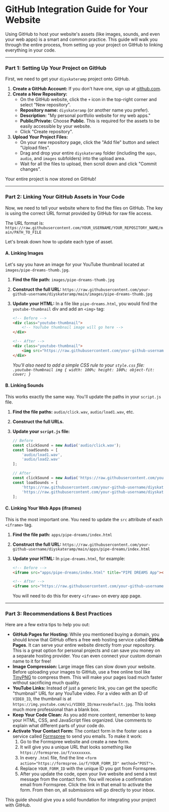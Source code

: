 # GitHub Integration Guide for Your Website

Using GitHub to host your website's assets (like images, sounds, and even your web apps) is a smart and common practice. This guide will walk you through the entire process, from setting up your project on GitHub to linking everything in your code.

---

### **Part 1: Setting Up Your Project on GitHub**

First, we need to get your `diyskateramp` project onto GitHub.

1.  **Create a GitHub Account:** If you don't have one, sign up at [github.com](https://github.com).
2.  **Create a New Repository:**
    *   On the GitHub website, click the `+` icon in the top-right corner and select "New repository".
    *   **Repository name:** `diyskateramp` (or another name you prefer).
    *   **Description:** "My personal portfolio website for my web apps."
    *   **Public/Private:** Choose **Public**. This is required for the assets to be easily accessible by your website.
    *   Click "Create repository".
3.  **Upload Your Project Files:**
    *   On your new repository page, click the "Add file" button and select "Upload files".
    *   Drag and drop your entire `diyskateramp` folder (including the `apps`, `audio`, and `images` subfolders) into the upload area.
    *   Wait for all the files to upload, then scroll down and click "Commit changes".

Your entire project is now stored on GitHub!

---

### **Part 2: Linking Your GitHub Assets in Your Code**

Now, we need to tell your website where to find the files on GitHub. The key is using the correct URL format provided by GitHub for raw file access.

The URL format is: `https://raw.githubusercontent.com/YOUR_USERNAME/YOUR_REPOSITORY_NAME/main/PATH_TO_FILE`

Let's break down how to update each type of asset.

#### **A. Linking Images**

Let's say you have an image for your YouTube thumbnail located at `images/pipe-dreams-thumb.jpg`.

1.  **Find the file path:** `images/pipe-dreams-thumb.jpg`
2.  **Construct the full URL:** `https://raw.githubusercontent.com/your-github-username/diyskateramp/main/images/pipe-dreams-thumb.jpg`
3.  **Update your HTML:** In a file like `pipe-dreams.html`, you would find the `youtube-thumbnail` div and add an `<img>` tag:

    ```html
    <!-- Before -->
    <div class="youtube-thumbnail">
        <!-- YouTube thumbnail image will go here -->
    </div>

    <!-- After -->
    <div class="youtube-thumbnail">
        <img src="https://raw.githubusercontent.com/your-github-username/diyskateramp/main/images/pipe-dreams-thumb.jpg" alt="Pipe Dreams Thumbnail">
    </div>
    ```
    *You'll also need to add a simple CSS rule to your `style.css` file: `.youtube-thumbnail img { width: 100%; height: 100%; object-fit: cover; }`*

#### **B. Linking Sounds**

This works exactly the same way. You'll update the paths in your `script.js` file.

1.  **Find the file paths:** `audio/click.wav`, `audio/load1.wav`, etc.
2.  **Construct the full URLs.**
3.  **Update your `script.js` file:**

    ```javascript
    // Before
    const clickSound = new Audio('audio/click.wav');
    const loadSounds = [
        'audio/load1.wav',
        'audio/load2.wav'
    ];

    // After
    const clickSound = new Audio('https://raw.githubusercontent.com/your-github-username/diyskateramp/main/audio/click.wav');
    const loadSounds = [
        'https://raw.githubusercontent.com/your-github-username/diyskateramp/main/audio/load1.wav',
        'https://raw.githubusercontent.com/your-github-username/diyskateramp/main/audio/load2.wav'
    ];
    ```

#### **C. Linking Your Web Apps (iframes)**

This is the most important one. You need to update the `src` attribute of each `<iframe>` tag.

1.  **Find the file path:** `apps/pipe-dreams/index.html`
2.  **Construct the full URL:** `https://raw.githubusercontent.com/your-github-username/diyskateramp/main/apps/pipe-dreams/index.html`
3.  **Update your HTML:** In `pipe-dreams.html`, for example:

    ```html
    <!-- Before -->
    <iframe src="apps/pipe-dreams/index.html" title="PIPE DREAMS App"></iframe>

    <!-- After -->
    <iframe src="https://raw.githubusercontent.com/your-github-username/diyskateramp/main/apps/pipe-dreams/index.html" title="PIPE DREAMS App"></iframe>
    ```
    You will need to do this for every `<iframe>` on every app page.

---

### **Part 3: Recommendations & Best Practices**

Here are a few extra tips to help you out:

*   **GitHub Pages for Hosting:** While you mentioned buying a domain, you should know that GitHub offers a free web hosting service called **GitHub Pages**. It can serve your entire website directly from your repository. This is a great option for personal projects and can save you money on a separate hosting provider. You can even connect your custom domain name to it for free!
*   **Image Compression:** Large image files can slow down your website. Before uploading your images to GitHub, use a free online tool like [TinyPNG](https://tinypng.com/) to compress them. This will make your pages load much faster without sacrificing much quality.
*   **YouTube Links:** Instead of just a generic link, you can get the specific "thumbnail" URL for any YouTube video. For a video with an ID of `VIDEO_ID`, the thumbnail is at `https://img.youtube.com/vi/VIDEO_ID/maxresdefault.jpg`. This looks much more professional than a blank box.
*   **Keep Your Code Clean:** As you add more content, remember to keep your HTML, CSS, and JavaScript files organized. Use comments to explain what different parts of your code do.
*   **Activate Your Contact Form:** The contact form in the footer uses a service called [Formspree](https://formspree.io/) to send you emails. To make it work:
    1. Go to the Formspree website and create a new form.
    2. It will give you a unique URL that looks something like `https://formspree.io/f/xxxxxxxx`.
    3. In every `.html` file, find the line `<form action="https://formspree.io/f/YOUR_FORM_ID" method="POST">`.
    4. Replace `YOUR_FORM_ID` with the unique ID you got from Formspree.
    5. After you update the code, open your live website and send a test message from the contact form. You will receive a confirmation email from Formspree. Click the link in that email to activate the form. From then on, all submissions will go directly to your inbox.

This guide should give you a solid foundation for integrating your project with GitHub.